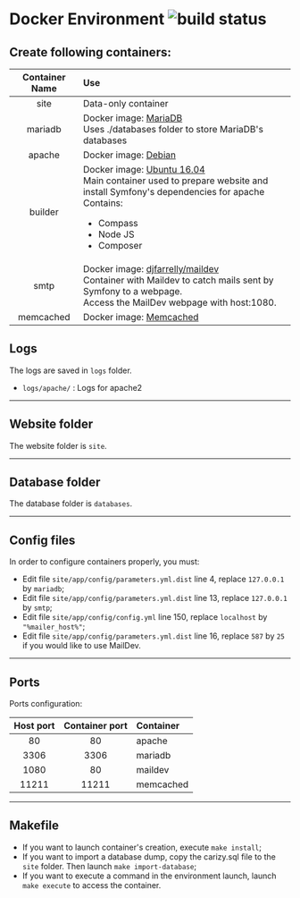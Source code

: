 # Docker Environment ![build status](https://gitlab.com/CarizyGroup/Docker/badges/master/build.svg)

## Create following containers: 
| **Container Name** | **Use** |
|:-:|:--|
|site|Data-only container|
|mariadb|Docker image: [MariaDB](https://hub.docker.com/_/mariadb/)<br>Uses ./databases folder to store MariaDB's databases|
|apache|Docker image: [Debian](https://hub.docker.com/_/debian/)|
|builder|Docker image: [Ubuntu 16.04](https://hub.docker.com/_/ubuntu/)<br>Main container used to prepare website and install Symfony's dependencies for apache<br>Contains: <br><ul><li>Compass</li><li>Node JS</li><li>Composer</li></ul>|
|smtp|Docker image: [djfarrelly/maildev](https://hub.docker.com/r/djfarrelly/maildev/)<br>Container with Maildev to catch mails sent by Symfony to a webpage.<br>Access the MailDev webpage with host:1080.|
|memcached|Docker image: [Memcached](https://hub.docker.com/_/memcached/)|


## Logs
The logs are saved in `logs` folder.
- `logs/apache/` : Logs for apache2

___

## Website folder
The website folder is `site`.

___

## Database folder
The database folder is `databases`.

___

## Config files
In order to configure containers properly, you must:
- Edit file `site/app/config/parameters.yml.dist` line 4, replace `127.0.0.1` by `mariadb`;
- Edit file `site/app/config/parameters.yml.dist` line 13, replace `127.0.0.1` by `smtp`;
- Edit file `site/app/config/config.yml` line 150, replace `localhost` by `"%mailer_host%"`;
- Edit file `site/app/config/parameters.yml.dist` line 16, replace `587` by `25` if you would like to use MailDev.

___

## Ports
Ports configuration:

| **Host port** | **Container port** | **Container** |
|:-:|:-:|:--|
|80|80|apache|
|3306|3306|mariadb|
|1080|80|maildev|
|11211|11211|memcached|

___

## Makefile
 - If you want to launch container's creation, execute `make install`;
 - If you want to import a database dump, copy the carizy.sql file to the `site` folder. Then launch  `make import-database`;
 - If you want to execute a command in the environment launch, launch `make execute` to access the container.